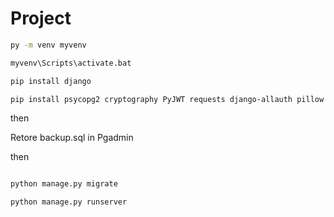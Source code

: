 # Project 

```sh
py -m venv myvenv

myvenv\Scripts\activate.bat

pip install django

pip install psycopg2 cryptography PyJWT requests django-allauth pillow djangorestframework python-dotenv

```

then 

Retore backup.sql in Pgadmin

then 

```sh

python manage.py migrate

python manage.py runserver

```
